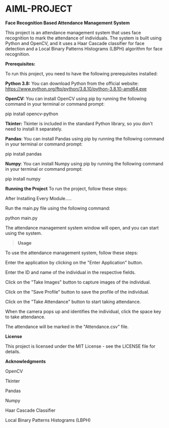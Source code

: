 # AIML-PROJECT
**Face Recognition Based Attendance Management System**

This project is an attendance management system that uses face recognition to mark the attendance of individuals. The system is built using Python and OpenCV, and it uses a Haar Cascade classifier for face detection and a Local Binary Patterns Histograms (LBPH) algorithm for face recognition.

**Prerequisites:**

To run this project, you need to have the following prerequisites installed:

**Python 3.8:** You can download Python from the official website: https://www.python.org/ftp/python/3.8.10/python-3.8.10-amd64.exe

**OpenCV:** You can install OpenCV using pip by running the following command in your terminal or command prompt:

pip install opencv-python

**Tkinter:** Tkinter is included in the standard Python library, so you don't need to install it separately.

**Pandas**: You can install Pandas using pip by running the following command in your terminal or command prompt:

pip install pandas

**Numpy**: You can install Numpy using pip by running the following command in your terminal or command prompt:

pip install numpy

**Running the Project**
To run the project, follow these steps:

After Installing Every Module.....

Run the main.py file using the following command:

python main.py

The attendance management system window will open, and you can start using the system.

> **Usage**

To use the attendance management system, follow these steps:

Enter the application by clicking on the "Enter Application" button.

Enter the ID and name of the individual in the respective fields.

Click on the "Take Images" button to capture images of the individual.

Click on the "Save Profile" button to save the profile of the individual.

Click on the "Take Attendance" button to start taking attendance.

When the camera pops up and identifies the individual, click the space key to take attendance.

The attendance will be marked in the "Attendance.csv" file.

**License**

This project is licensed under the MIT License - see the LICENSE file for details.

**Acknowledgments**

OpenCV

Tkinter

Pandas

Numpy

Haar Cascade Classifier

Local Binary Patterns Histograms (LBPH)
